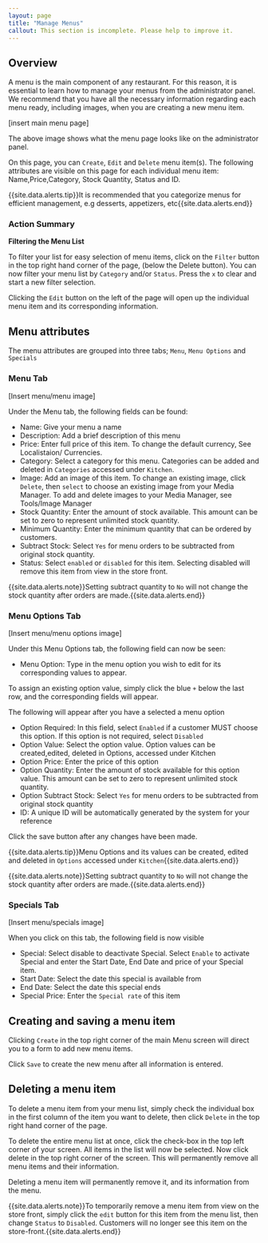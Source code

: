 ```yaml
---
layout: page
title: "Manage Menus"
callout: This section is incomplete. Please help to improve it.
---
```


## Overview

A menu is the main component of any restaurant. For this reason, it is essential to learn how to manage your menus from the administrator panel. We recommend that you have all the necessary information regarding each menu ready, including images, when you are creating a new menu item.
 
[insert main menu page] 

The above image shows what the menu page looks like on the administrator panel. 

On this page, you can `Create`, `Edit` and `Delete` menu item(s). The following attributes are visible on this page for each individual menu item: Name,Price,Category, Stock Quantity, Status and ID.

{{site.data.alerts.tip}}It is recommended that you categorize menus for efficient management, e.g desserts, appetizers, etc{{site.data.alerts.end}}
 
### Action Summary

**Filtering the Menu List**

To filter your list for easy selection of menu items, click on the `Filter` button in the top right hand corner of the page, (below the Delete button). You can now filter your menu list by `Category` and/or `Status`. Press the `x` to clear and start a new filter selection.

Clicking the `Edit` button on the left of the page will open up the individual menu item and its corresponding information.

## Menu attributes

The menu attributes are grouped into three tabs; `Menu`, `Menu Options` and `Specials`

### Menu Tab

[Insert menu/menu image]

Under the Menu tab, the following fields can be found:

- Name: Give your menu a name
- Description: Add a brief description of this menu
- Price: Enter full price of this item. To change the default currency, See Localistaion/ Currencies.
- Category: Select a category for this menu. Categories can be added and deleted in `Categories` accessed under `Kitchen`.
- Image: Add an image of this item. To change an existing image, click `Delete`, then `select` to choose an existing image from your Media Manager. To add and delete images to your Media Manager, see Tools/Image Manager
- Stock Quantity: Enter the amount of stock available. This amount can be set to zero to represent unlimited stock quantity. 
- Minimum Quantity: Enter the minimum quantity that can be ordered by customers.
- Subtract Stock: Select `Yes` for menu orders to be subtracted from original stock quantity.
- Status: Select `enabled` or `disabled` for this item. Selecting disabled will remove this item from view in the store front.

{{site.data.alerts.note}}Setting subtract quantity to `No` will not change the stock quantity after orders are made.{{site.data.alerts.end}}
 
### Menu Options Tab

[Insert menu/menu options image]

Under this Menu Options tab, the following field can now be seen:
    
- Menu Option: Type in the menu option you wish to edit for its corresponding  values to appear.

To assign an existing option value, simply click the blue `+` below the last row, and the corresponding fields will appear.

The following will appear after you have a selected a menu option

- Option Required: In this field, select `Enabled` if a customer MUST choose this option. If this option is not required, select `Disabled`
- Option Value: Select the option value. Option values can be created,edited, deleted in Options, accessed under Kitchen 
- Option Price: Enter the price of this option
- Option Quantity:  Enter the amount of stock available for this option value. This amount can be set to zero to represent unlimited stock quantity. 
- Option Subtract Stock: Select `Yes` for menu orders to be subtracted from original stock quantity
- ID: A unique ID will be automatically generated by the system for your reference

Click the save button after any changes have been made.
 
{{site.data.alerts.tip}}Menu Options and its values can be created, edited and deleted in `Options` accessed under `Kitchen`{{site.data.alerts.end}}  
 
{{site.data.alerts.note}}Setting subtract quantity to `No` will not change the stock quantity after orders are made.{{site.data.alerts.end}}

### Specials Tab

[Insert menu/specials image]

When you click on this tab, the following field is now visible

- Special: Select disable to deactivate Special. Select `Enable` to activate Special and enter the Start Date, End Date and price of your Special item. 
- Start Date: Select the date this special is available from
- End Date: Select the date this special ends
- Special Price: Enter the `Special rate` of this item
 
## Creating and saving a menu item

Clicking `Create` in the top right corner of the main Menu screen will direct you to a form to add new menu items. 

Click `Save` to create the new menu after all information is entered.

## Deleting a menu item

To delete a menu item from your menu list, simply check the individual box in the first column of the item you want to delete, then click `Delete` in the top right hand corner of the page.

To delete the entire menu list at once, click the check-box in the top left corner of your screen. All items in the list will now be selected. Now click delete in the top right corner of the screen. This will permanently remove all menu items and their information.

Deleting a menu item will permanently remove it, and its information from the menu.
 
{{site.data.alerts.note}}To temporarily remove a menu item from view on the store front, simply click the `edit` button for this item from the menu list, then change `Status` to `Disabled`. Customers will no longer see this item on the store-front.{{site.data.alerts.end}}